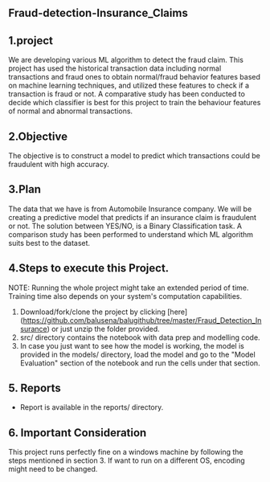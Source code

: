 ## Fraud-detection-Insurance_Claims

## 1.project 
We are developing various ML algorithm to detect the fraud claim. 
This project has used the historical transaction data including normal transactions and fraud ones to obtain normal/fraud behavior features 
based on machine learning techniques, and utilized these features to check if a transaction is fraud or not. A comparative study has been conducted to decide which classifier is best for this project to train the behaviour features of normal and abnormal transactions.

## 2.Objective
The objective is to construct a model to predict which transactions could be fraudulent with high accuracy.

## 3.Plan
The data that we have is from Automobile Insurance company. We will be creating a predictive model that predicts if an insurance claim is 
fraudulent or not. The solution between YES/NO, is a Binary Classification task. A comparison study has been performed to understand which ML algorithm suits best to the dataset.

## 4.Steps to execute this Project.
NOTE: Running the whole project might take an extended period of time. Training time also depends on your system's computation capabilities.
1. Download/fork/clone the project by clicking [here] (https://github.com/balusena/balugithub/tree/master/Fraud_Detection_Insurance) or just unzip the folder provided.
2. src/ directory contains the notebook with data prep and modelling code. 
3. In case you just want to see how the model is working, the model is provided in the models/ directory, load the model and go to the "Model Evaluation" section of the notebook and run the cells under that section.

## 5. Reports
- Report is available in the reports/ directory.

## 6. Important Consideration
This project runs perfectly fine on a windows machine by following the steps mentioned in section 3. If want to run on a different OS, encoding might need to be changed.


